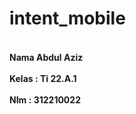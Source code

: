 # intent_mobile


 <h4><br>Nama Abdul Aziz</br>
 <br>Kelas : Ti 22.A.1</br>
 <br>NIm : 312210022</br></h4>
 
